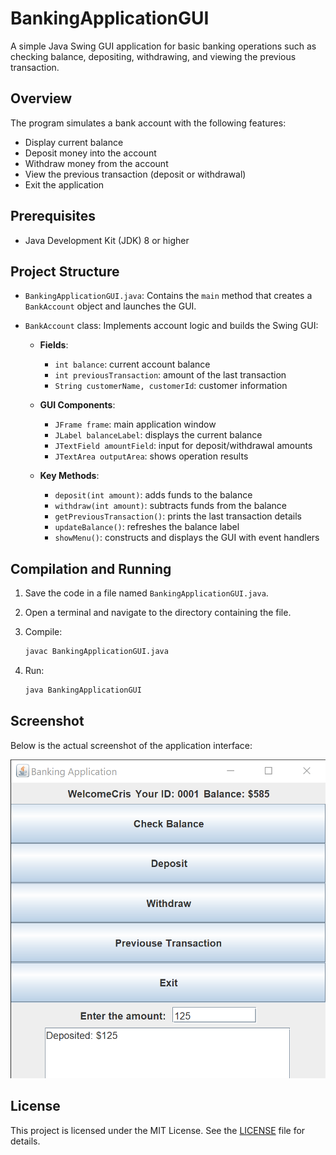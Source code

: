 # BankingApplicationGUI

A simple Java Swing GUI application for basic banking operations such as checking balance, depositing, withdrawing, and viewing the previous transaction.

## Overview

The program simulates a bank account with the following features:

* Display current balance
* Deposit money into the account
* Withdraw money from the account
* View the previous transaction (deposit or withdrawal)
* Exit the application

## Prerequisites

* Java Development Kit (JDK) 8 or higher

## Project Structure

* `BankingApplicationGUI.java`: Contains the `main` method that creates a `BankAccount` object and launches the GUI.
* `BankAccount` class: Implements account logic and builds the Swing GUI:

  * **Fields**:

    * `int balance`: current account balance
    * `int previousTransaction`: amount of the last transaction
    * `String customerName, customerId`: customer information
  * **GUI Components**:

    * `JFrame frame`: main application window
    * `JLabel balanceLabel`: displays the current balance
    * `JTextField amountField`: input for deposit/withdrawal amounts
    * `JTextArea outputArea`: shows operation results
  * **Key Methods**:

    * `deposit(int amount)`: adds funds to the balance
    * `withdraw(int amount)`: subtracts funds from the balance
    * `getPreviousTransaction()`: prints the last transaction details
    * `updateBalance()`: refreshes the balance label
    * `showMenu()`: constructs and displays the GUI with event handlers

## Compilation and Running

1. Save the code in a file named `BankingApplicationGUI.java`.

2. Open a terminal and navigate to the directory containing the file.

3. Compile:

   ```bash
   javac BankingApplicationGUI.java
   ```

4. Run:

   ```bash
   java BankingApplicationGUI
   ```

## Screenshot

Below is the actual screenshot of the application interface:

<img src="image.png" alt="Banking Application GUI Screenshot" style="max-width:100%; height:auto;" />

## License

This project is licensed under the MIT License. See the [LICENSE](/LICENSE) file for details.

